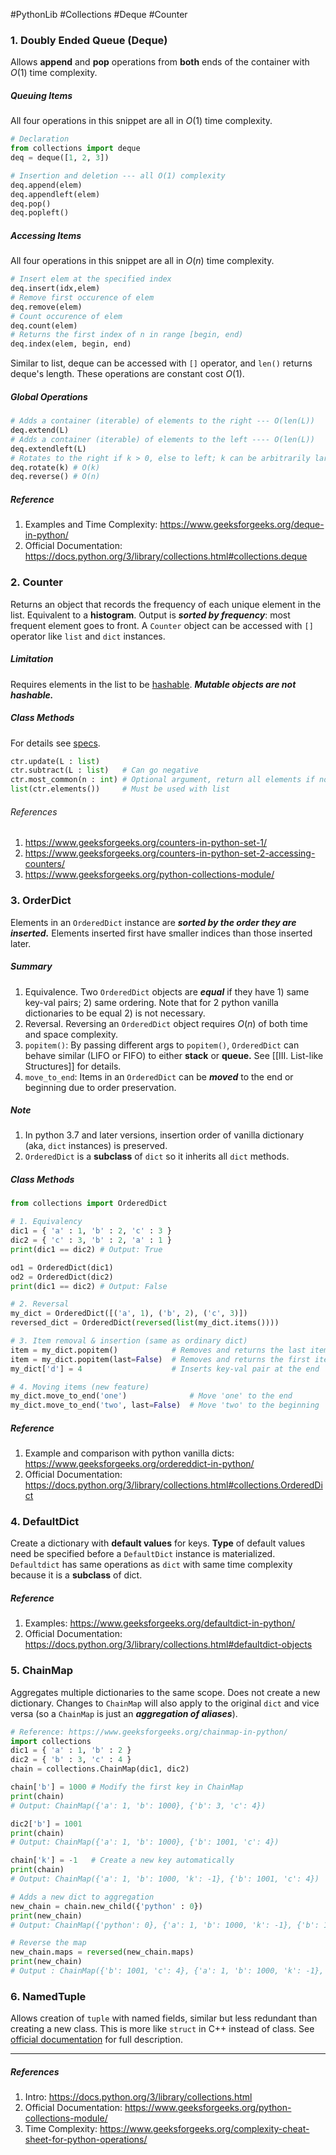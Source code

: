#PythonLib #Collections #Deque #Counter
### 1. Doubly Ended Queue (Deque)
Allows **append** and **pop** operations from **both** ends of the container with $O(1)$ time complexity. 
##### Queuing Items
All four operations in this snippet are all in $O(1)$ time complexity.
```python
# Declaration
from collections import deque 
deq = deque([1, 2, 3])

# Insertion and deletion --- all O(1) complexity
deq.append(elem)
deq.appendleft(elem)
deq.pop()
deq.popleft()
```
##### Accessing Items
All four operations in this snippet are all in $O(n)$ time complexity.
```python
# Insert elem at the specified index
deq.insert(idx,elem)
# Remove first occurence of elem
deq.remove(elem)
# Count occurence of elem
deq.count(elem)
# Returns the first index of n in range [begin, end)
deq.index(elem, begin, end)
```
Similar to list, deque can be accessed with `[]` operator, and `len()` returns deque's length. These operations are constant cost $O(1)$.
##### Global Operations
```python
# Adds a container (iterable) of elements to the right --- O(len(L))
deq.extend(L)
# Adds a container (iterable) of elements to the left ---- O(len(L))
deq.extendleft(L)
# Rotates to the right if k > 0, else to left; k can be arbitrarily large
deq.rotate(k) # O(k)
deq.reverse() # O(n)
```
##### Reference
1. Examples and Time Complexity: https://www.geeksforgeeks.org/deque-in-python/
2. Official Documentation: https://docs.python.org/3/library/collections.html#collections.deque
### 2. Counter
Returns an object that records the frequency of each unique element in the list. Equivalent to a **histogram**. Output is ***sorted by frequency***: most frequent element goes to front. A `Counter` object can be accessed with `[]` operator like `list` and `dict` instances. 
##### Limitation
Requires elements in the list to be [hashable](https://docs.python.org/3/glossary.html#term-hashable). ***Mutable objects are not hashable.***
##### Class Methods
For details see [specs](https://www.geeksforgeeks.org/counters-in-python-set-1/).
```python
ctr.update(L : list)
ctr.subtract(L : list)   # Can go negative
ctr.most_common(n : int) # Optional argument, return all elements if no args
list(ctr.elements())     # Must be used with list
```
###### References
1. https://www.geeksforgeeks.org/counters-in-python-set-1/
2. https://www.geeksforgeeks.org/counters-in-python-set-2-accessing-counters/
3. https://www.geeksforgeeks.org/python-collections-module/
### 3. OrderDict
Elements in an `OrderedDict` instance are ***sorted by the order they are inserted.*** Elements inserted first have smaller indices than those inserted later. 
##### Summary
1. Equivalence. Two `OrderedDict` objects are ***equal*** if they have 1) same key-val pairs; 2) same ordering. Note that for 2 python vanilla dictionaries to be equal 2) is not necessary.
2. Reversal. Reversing an `OrderedDict` object requires $O(n)$ of both time and space complexity. 
3. `popitem()`: By passing different args to `popitem()`, `OrderedDict` can behave similar (LIFO or FIFO) to either **stack** or **queue.** See [[III. List-like Structures]] for details.
4. `move_to_end`: Items in an `OrderedDict` can be ***moved*** to the end or beginning due to order preservation.
##### Note
1. In python 3.7 and later versions, insertion order of vanilla dictionary (aka, `dict` instances) is preserved. 
2. `OrderedDict` is a **subclass** of `dict` so it inherits all `dict` methods.
##### Class Methods
```python
from collections import OrderedDict

# 1. Equivalency 
dic1 = { 'a' : 1, 'b' : 2, 'c' : 3 }
dic2 = { 'c' : 3, 'b' : 2, 'a' : 1 }
print(dic1 == dic2) # Output: True

od1 = OrderedDict(dic1)
od2 = OrderedDict(dic2)
print(dic1 == dic2) # Output: False

# 2. Reversal 
my_dict = OrderedDict([('a', 1), ('b', 2), ('c', 3)])
reversed_dict = OrderedDict(reversed(list(my_dict.items())))

# 3. Item removal & insertion (same as ordinary dict)
item = my_dict.popitem()            # Removes and returns the last item - LIFO  
item = my_dict.popitem(last=False)  # Removes and returns the first item - FIFO
my_dict['d'] = 4                    # Inserts key-val pair at the end

# 4. Moving items (new feature)
my_dict.move_to_end('one')              # Move 'one' to the end
my_dict.move_to_end('two', last=False)  # Move 'two' to the beginning
```
##### Reference
1. Example and comparison with python vanilla dicts: https://www.geeksforgeeks.org/ordereddict-in-python/
2. Official Documentation: https://docs.python.org/3/library/collections.html#collections.OrderedDict
### 4. DefaultDict
Create a dictionary with **default values** for keys. **Type** of default values need be specified before a `DefaultDict` instance is materialized. `Defaultdict` has same operations as `dict` with same time complexity because it is a **subclass** of dict.
##### Reference
1. Examples: https://www.geeksforgeeks.org/defaultdict-in-python/
2. Official Documentation: https://docs.python.org/3/library/collections.html#defaultdict-objects
### 5. ChainMap
Aggregates multiple dictionaries to the same scope. Does not create a new dictionary. Changes to `ChainMap` will also apply to the original `dict` and vice versa (so a `ChainMap` is just an ***aggregation of aliases***). 
```python
# Reference: https://www.geeksforgeeks.org/chainmap-in-python/
import collections
dic1 = { 'a' : 1, 'b' : 2 }
dic2 = { 'b' : 3, 'c' : 4 }
chain = collections.ChainMap(dic1, dic2)

chain['b'] = 1000 # Modify the first key in ChainMap
print(chain)
# Output: ChainMap({'a': 1, 'b': 1000}, {'b': 3, 'c': 4})

dic2['b'] = 1001
print(chain)
# Output: ChainMap({'a': 1, 'b': 1000}, {'b': 1001, 'c': 4})

chain['k'] = -1   # Create a new key automatically
print(chain)
# Output: ChainMap({'a': 1, 'b': 1000, 'k': -1}, {'b': 1001, 'c': 4})

# Adds a new dict to aggregation
new_chain = chain.new_child({'python' : 0})
print(new_chain)
# Output: ChainMap({'python': 0}, {'a': 1, 'b': 1000, 'k': -1}, {'b': 1001, 'c': 4})

# Reverse the map
new_chain.maps = reversed(new_chain.maps)
print(new_chain)
# Output : ChainMap({'b': 1001, 'c': 4}, {'a': 1, 'b': 1000, 'k': -1}, {'python': 0})
```
### 6. NamedTuple
Allows creation of `tuple` with named fields, similar but less redundant than creating a new class. This is more like `struct` in C++ instead of class. See [official documentation](https://docs.python.org/3/library/collections.html#namedtuple-factory-function-for-tuples-with-named-fields) for full description.
-- -
##### References
1. Intro: https://docs.python.org/3/library/collections.html
2. Official Documentation: https://www.geeksforgeeks.org/python-collections-module/
3. Time Complexity: https://www.geeksforgeeks.org/complexity-cheat-sheet-for-python-operations/